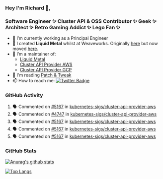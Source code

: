 ### Hey I'm Richard 👋, 

<h3 align="left">Software Engineer ✨ Cluster API & OSS Contributor ✨ Geek ✨ Architect ✨ Retro Gaming Addict ✨ Lego Fan ✨</h3>

- 🔭 I’m currently working as a Principal Engineer
- 📯 I created **Liquid Metal** whilst at Weaveworks. Originally [here](https://github.com/weaveworks-liquidmetal) but now moved [here](https://github.com/liquidmetal-dev).
- 👯 I’m a maintainer of:
  -  [Liquid Metal](https://github.com/liquidmetal-dev)
  -  [Cluster API Provider AWS](https://github.com/kubernetes-sigs/cluster-api-provider-aws)
  -  [Cluster API Provider GCP](https://github.com/kubernetes-sigs/cluster-api-provider-gcp)
- 💬 I'm reading [Patch & Tweak](https://bjooks.com/products/patch-tweak-exploring-modular-synthesis)
- 📫 How to reach me: [![Twitter Badge](https://img.shields.io/badge/-@fruit_case-00acee?style=flat&logo=Twitter&logoColor=white)](https://twitter.com/intent/follow?screen_name=fruit_case "Follow on Twitter")

### GitHub Activity 

<!--START_SECTION:activity-->
1. 🗣 Commented on [#5167](https://github.com/kubernetes-sigs/cluster-api-provider-aws/pull/5167#issuecomment-2423698611) in [kubernetes-sigs/cluster-api-provider-aws](https://github.com/kubernetes-sigs/cluster-api-provider-aws)
2. 🗣 Commented on [#4747](https://github.com/kubernetes-sigs/cluster-api-provider-aws/issues/4747#issuecomment-2423257868) in [kubernetes-sigs/cluster-api-provider-aws](https://github.com/kubernetes-sigs/cluster-api-provider-aws)
3. 🗣 Commented on [#5167](https://github.com/kubernetes-sigs/cluster-api-provider-aws/pull/5167#issuecomment-2422798530) in [kubernetes-sigs/cluster-api-provider-aws](https://github.com/kubernetes-sigs/cluster-api-provider-aws)
4. 🗣 Commented on [#5167](https://github.com/kubernetes-sigs/cluster-api-provider-aws/pull/5167#issuecomment-2422731142) in [kubernetes-sigs/cluster-api-provider-aws](https://github.com/kubernetes-sigs/cluster-api-provider-aws)
5. 🗣 Commented on [#5167](https://github.com/kubernetes-sigs/cluster-api-provider-aws/pull/5167#issuecomment-2422668277) in [kubernetes-sigs/cluster-api-provider-aws](https://github.com/kubernetes-sigs/cluster-api-provider-aws)
<!--END_SECTION:activity-->

### GitHub Stats

[![Anurag's github stats](https://github-readme-stats.vercel.app/api?username=richardcase&count_private=true&show_icons=true)](https://github.com/anuraghazra/github-readme-stats)

[![Top Langs](https://github-readme-stats.vercel.app/api/top-langs/?username=richardcase&hide=html&layout=compact)](https://github.com/anuraghazra/github-readme-stats)
